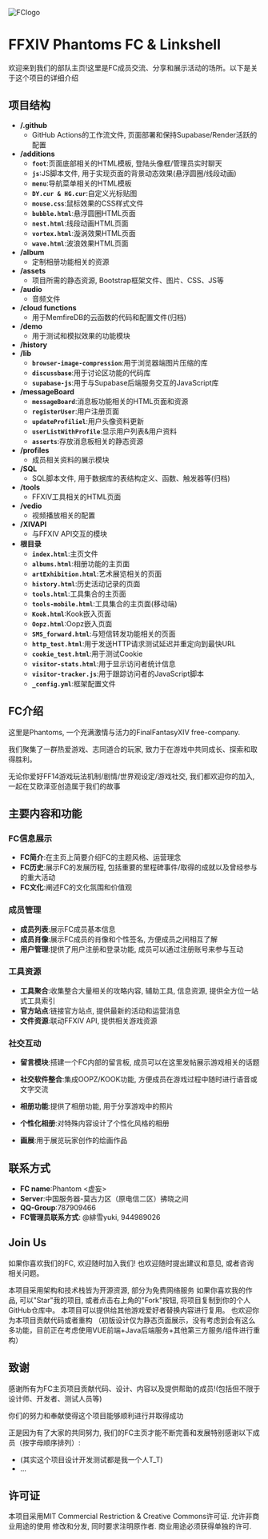 ![FClogo](assets/images/logo.jpg)

# FFXIV Phantoms FC & Linkshell

欢迎来到我们的部队主页!这里是FC成员交流、分享和展示活动的场所。以下是关于这个项目的详细介绍

## 项目结构
- **/.github**
    - GitHub Actions的工作流文件, 页面部署和保持Supabase/Render活跃的配置
- **/additions**
    - **`foot`**:页面底部相关的HTML模板, 登陆头像框/管理员实时聊天
    - **`js`**:JS脚本文件, 用于实现页面的背景动态效果(悬浮圆圈/线段动画)
    - **`menu`**:导航菜单相关的HTML模板
    - **`DY.cur & HG.cur`**:自定义光标贴图
    - **`mouse.css`**:鼠标效果的CSS样式文件
    - **`bubble.html`**:悬浮圆圈HTML页面
    - **`nest.html`**:线段动画HTML页面
    - **`vortex.html`**:漩涡效果HTML页面
    - **`wave.html`**:波浪效果HTML页面
- **/album**
    - 定制相册功能相关的资源
- **/assets**
    - 项目所需的静态资源, Bootstrap框架文件、图片、CSS、JS等
- **/audio**
    - 音频文件
- **/cloud functions**
    - 用于MemfireDB的云函数的代码和配置文件(归档)
- **/demo**
    - 用于测试和模拟效果的功能模块
- **/history**
- **/lib**
    - **`browser-image-compression`**:用于浏览器端图片压缩的库
    - **`discussbase`**:用于讨论区功能的代码库
    - **`supabase-js`**:用于与Supabase后端服务交互的JavaScript库
- **/messageBoard**
    - **`messageBoard`**:消息板功能相关的HTML页面和资源
    - **`registerUser`**:用户注册页面
    - **`updateProfiliel`**:用户头像资料更新
    - **`userListWithProfile`**:显示用户列表&用户资料
    - **`asserts`**:存放消息板相关的静态资源
- **/profiles**
    - 成员相关资料的展示模块
- **/SQL**
    - SQL脚本文件, 用于数据库的表结构定义、函数、触发器等(归档)
- **/tools**
    - FFXIV工具相关的HTML页面
- **/vedio**
    - 视频播放相关的配置
- **/XIVAPI**
    - 与FFXIV API交互的模块
- **根目录**
    - **`index.html`**:主页文件
    - **`albums.html`**:相册功能的主页面
    - **`artExhibition.html`**:艺术展览相关的页面
    - **`history.html`**:历史活动记录的页面
    - **`tools.html`**:工具集合的主页面
    - **`tools-mobile.html`**:工具集合的主页面(移动端)
    - **`Kook.html`**:Kook嵌入页面
    - **`Oopz.html`**:Oopz嵌入页面
    - **`SMS_forward.html`**:与短信转发功能相关的页面
    - **`http_test.html`**:用于发送HTTP请求测试延迟并重定向到最快URL
    - **`cookie_test.html`**:用于测试Cookie
    - **`visitor-stats.html`**:用于显示访问者统计信息
    - **`visitor-tracker.js`**:用于跟踪访问者的JavaScript脚本
    - **`_config.yml`**:框架配置文件

## FC介绍

这里是Phantoms, 一个充满激情与活力的FinalFantasyXIV free-company.

我们聚集了一群热爱游戏、志同道合的玩家,  致力于在游戏中共同成长、探索和取得胜利。

无论你爱好FF14游戏玩法机制/剧情/世界观设定/游戏社交, 我们都欢迎你的加入, 一起在艾欧泽亚创造属于我们的故事

## 主要内容和功能

### FC信息展示

- **FC简介**:在主页上简要介绍FC的主题风格、运营理念
- **FC历史**:展示FC的发展历程, 包括重要的里程碑事件/取得的成就以及曾经参与的重大活动
- **FC文化**:阐述FC的文化氛围和价值观

### 成员管理

- **成员列表**:展示FC成员基本信息
- **成员肖像**:展示FC成员的肖像和个性签名, 方便成员之间相互了解
- **用户管理**:提供了用户注册和登录功能, 成员可以通过注册账号来参与互动

### 工具资源

- **工具聚合**:收集整合大量相关的攻略内容, 辅助工具, 信息资源, 提供全方位一站式工具索引
- **官方站点**:链接官方站点, 提供最新的活动和运营消息
- **文件资源**:联动FFXIV API, 提供相关游戏资源

### 社交互动

- **留言模块**:搭建一个FC内部的留言板, 成员可以在这里发帖展示游戏相关的话题
- **社交软件整合**:集成OOPZ/KOOK功能, 方便成员在游戏过程中随时进行语音或文字交流

- **相册功能**:提供了相册功能, 用于分享游戏中的照片
- **个性化相册**:对特殊内容设计了个性化风格的相册
- **画展**:用于展览玩家创作的绘画作品

## 联系方式

- **FC name**:Phantom <虚妄>
- **Server**:中国服务器-莫古力区（原电信二区）拂晓之间
- **QQ-Group**:787909466
- **FC管理员联系方式**: @緋雪yuki, 944989026

## Join Us

如果你喜欢我们的FC, 欢迎随时加入我们!
也欢迎随时提出建议和意见, 或者咨询相关问题。

本项目采用架构和技术栈皆为开源资源, 部分为免费网络服务
如果你喜欢我的作品, 可以"Star"我的项目, 或者点击右上角的"Fork"按钮, 将项目复制到你的个人GitHub仓库中。
本项目可以提供给其他游戏爱好者替换内容进行复用。
也欢迎你为本项目贡献代码或者重构
（初版设计仅为静态页面展示，没有考虑到会有这么多功能，目前正在考虑使用VUE前端+Java后端服务+其他第三方服务/组件进行重构）

## 致谢

感谢所有为FC主页项目贡献代码、设计、内容以及提供帮助的成员!(包括但不限于设计师、开发者、测试人员等)

你们的努力和奉献使得这个项目能够顺利进行并取得成功

正是因为有了大家的共同努力, 我们的FC主页才能不断完善和发展特别感谢以下成员（按字母顺序排列）:

- (其实这个项目设计开发测试都是我一个人T_T)
- ...


## 许可证

本项目采用MIT Commercial Restriction & Creative Commons许可证.
允许非商业用途的使用 修改和分发, 同时要求注明原作者.
商业用途必须获得单独的许可.

